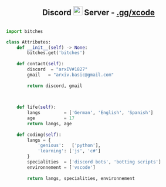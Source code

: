 <!-- Hi skid <3 -->

<h2 align="center">Discord <img src="https://s8.gifyu.com/images/979447220829032478.gif" height="25px"> Server -  <a href="https://discord.gg/xcode">.gg/xcode</a></h2>

<p href="https://discord.gg/xcode" align="center">
    <img alt="" src=https://lanyard.cnrad.dev/api/764866288622633020/>
</p>

```python
import bitches

class Attributes:
	def __init__(self) -> None:
		bitches.get('bitches')
		
	def contact(self):
	    discord  = "arxIV#1827"
	    gmail   = "arxiv.basic@gmail.com"
	    
	    return discord, gmail

	
	
	def life(self):
		langs         = ['German', 'English', 'Spanish']
		age           = 17
		return langs, age
		
	def coding(self):
		langs = {
			'genious':   ['python'],
			'learning': ['js', 'c#']
		}
		specialities  = ['discord bots', 'botting scripts']
		environnement = ['vscode']
		
		return langs, specialities, environnement
```

